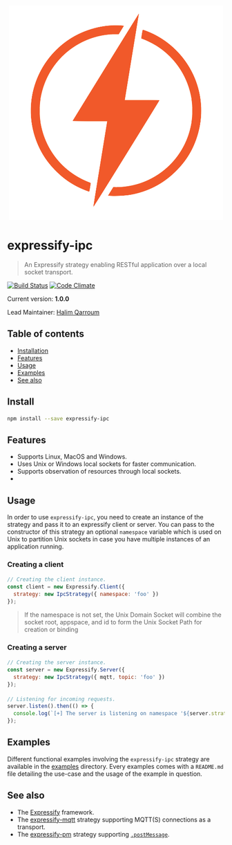 <p align="center">
  <img src="assets/logo.png" />
</p>

# expressify-ipc
> An Expressify strategy enabling RESTful application over a local socket transport.

[![Build Status](https://travis-ci.org/HQarroum/expressify-ipc.svg?branch=master)](https://travis-ci.org/HQarroum/expressify-ipc)
[![Code Climate](https://codeclimate.com/github/HQarroum/expressify-ipc/badges/gpa.svg)](https://codeclimate.com/github/HQarroum/expressify-ipc)

Current version: **1.0.0**

Lead Maintainer: [Halim Qarroum](mailto:hqm.post@gmail.com)

## Table of contents

- [Installation](#installation)
- [Features](#features)
- [Usage](#usage)
- [Examples](#examples)
- [See also](#see-also)

## Install

```bash
npm install --save expressify-ipc
```

## Features

 - Supports Linux, MacOS and Windows.
 - Uses Unix or Windows local sockets for faster communication.
 - Supports observation of resources through local sockets.
 - 

## Usage

In order to use `expressify-ipc`, you need to create an instance of the strategy and pass it to an expressify client or server. You can pass to the constructor of this strategy an optional `namespace` variable which is used on Unix to partition Unix sockets in case you have multiple instances of an application running.

### Creating a client

```js
// Creating the client instance.
const client = new Expressify.Client({
  strategy: new IpcStrategy({ namespace: 'foo' })
});
```

> If the namespace is not set, the Unix Domain Socket will combine the socket root, appspace, and id to form the Unix Socket Path for creation or binding

### Creating a server

```js
// Creating the server instance.
const server = new Expressify.Server({
  strategy: new IpcStrategy({ mqtt, topic: 'foo' })
});

// Listening for incoming requests.
server.listen().then(() => {
  console.log(`[+] The server is listening on namespace '${server.strategy.opts.topic}' !`);
});
```

## Examples

Different functional examples involving the `expressify-ipc` strategy are available in the [examples](./examples) directory. Every examples comes with a `README.md` file detailing the use-case and the usage of the example in question.

## See also

 - The [Expressify](https://github.com/HQarroum/expressify) framework.
 - The [expressify-mqtt](https://github.com/HQarroum/expressify-mqtt) strategy supporting MQTT(S) connections as a transport.
 - The [expressify-pm](https://github.com/HQarroum/expressify-pm) strategy supporting [`.postMessage`](https://developer.mozilla.org/fr/docs/Web/API/Window/postMessage).
